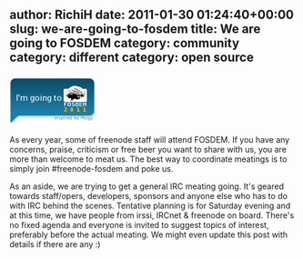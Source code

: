 author: RichiH
date: 2011-01-30 01:24:40+00:00
slug: we-are-going-to-fosdem
title: We are going to FOSDEM
category: community
category: different
category: open source
---
![going-to-fosdem-2011](static/img/going-to-fosdem-2011.png)

As every year, some of freenode staff will attend FOSDEM. If you have any concerns, praise, criticism or free beer you want to share with us, you are more than welcome to meat us. The best way to coordinate meatings is to simply join ﻿﻿#freenode-fosdem and poke us.

As an aside, we are trying to get a general IRC meating going. It's geared towards staff/opers, developers, sponsors and anyone else who has to do with IRC behind the scenes. Tentative planning is for Saturday evening and at this time, we have people from irssi, IRCnet & freenode on board.﻿ There's no fixed agenda and everyone is invited to suggest topics of interest, preferably before the actual meating. We might even update this post with details if there are any :)
